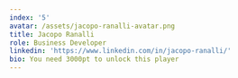 ```yaml
---
index: '5'
avatar: /assets/jacopo-ranalli-avatar.png
title: Jacopo Ranalli
role: Business Developer
linkedin: 'https://www.linkedin.com/in/jacopo-ranalli/'
bio: You need 3000pt to unlock this player
---
```


